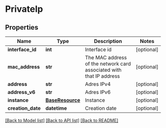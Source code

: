 # PrivateIp

## Properties
Name | Type | Description | Notes
------------ | ------------- | ------------- | -------------
**interface_id** | **int** | Interface id | [optional] 
**mac_address** | **str** | The MAC address of the network card associated with that IP address | [optional] 
**address** | **str** | Adres IPv4 | [optional] 
**address_v6** | **str** | Adres IPv6 | [optional] 
**instance** | [**BaseResource**](BaseResource.md) | Instance | [optional] 
**creation_date** | **datetime** | Creation date | [optional] 

[[Back to Model list]](../README.md#documentation-for-models) [[Back to API list]](../README.md#documentation-for-api-endpoints) [[Back to README]](../README.md)



